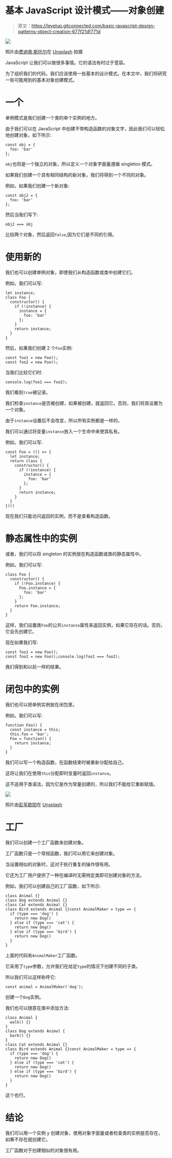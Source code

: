 # 基本 JavaScript 设计模式——对象创建

> 原文：<https://levelup.gitconnected.com/basic-javascript-design-patterns-object-creation-677f21df771d>

![](img/7c0798663da7e04b8ea4fdfff4d060b4.png)

照片由[费迪南·斯托尔](https://unsplash.com/@fellowferdi?utm_source=medium&utm_medium=referral)在 [Unsplash](https://unsplash.com?utm_source=medium&utm_medium=referral) 拍摄

JavaScript 让我们可以做很多事情。它的语法有时过于宽容。

为了组织我们的代码，我们应该使用一些基本的设计模式。在本文中，我们将研究一些可能用到的基本对象创建模式。

# 一个

单例模式是我们创建一个类的单个实例的地方。

由于我们可以在 JavaScript 中创建不带构造函数的对象文字，因此我们可以轻松地创建对象，如下所示:

```
const obj = {
  foo: 'bar'
};
```

`obj`也将是一个独立的对象，所以定义一个对象字面量遵循 singleton 模式。

如果我们创建一个具有相同结构的新对象，我们将得到一个不同的对象。

例如，如果我们创建一个新对象:

```
const obj2 = {
  foo: 'bar'
};
```

然后当我们写下:

```
obj2 === obj
```

比较两个对象，然后返回`false`,因为它们是不同的引用。

# 使用新的

我们也可以创建单例对象，即使我们从构造函数或类中创建它们。

例如，我们可以写:

```
let instance;
class Foo {
  constructor() {
    if (!instance) {
      instance = {
        foo: 'bar'
      };
    }
    return instance;
  }
}
```

然后，如果我们创建 2 个`Foo`实例:

```
const foo1 = new Foo();
const foo2 = new Foo();
```

当我们比较它们时:

```
console.log(foo1 === foo2);
```

我们看到`true`被记录。

我们检查`instance`是否被创建，如果被创建，就返回它。否则，我们将其设置为一个对象。

由于`instance`设置后不会改变，所以所有实例都是一样的。

我们可以通过将变量`instance`放入一个生命中来使其私有。

例如，我们可以写:

```
const Foo = (() => {
  let instance;
  return class {
    constructor() {
      if (!instance) {
        instance = {
          foo: 'bar'
        };
      }
      return instance;
    }
  }
})()
```

现在我们只能访问返回的实例，而不是查看构造函数。

# 静态属性中的实例

或者，我们可以将 singleton 的实例放在构造函数或类的静态属性中。

例如，我们可以写:

```
class Foo {
  constructor() {
    if (!Foo.instance) {
      Foo.instance = {
        foo: 'bar'
      };
    }
    return Foo.instance;
  }
}
```

这样，我们设置类`Foo`的公共`instance`属性来返回实例，如果它存在的话。否则，它会先创建它。

现在如果我们写:

```
const foo1 = new Foo();
const foo2 = new Foo();console.log(foo1 === foo2);
```

我们得到和以前一样的结果。

# 闭包中的实例

我们也可以把单例实例放在闭包里。

例如，我们可以写:

```
function Foo() {
  const instance = this;
  this.foo = 'bar';
  Foo = function() {
    return instance;
  }
}
```

我们可以写一个构造函数，在函数结束时被重新分配给自己。

这将让我们在使用`this`分配即时变量时返回`instance`。

这不适用于类语法，因为它是作为常量创建的，所以我们不能给它重新赋值。

![](img/d864433abe5187277b9033bea917b00b.png)

照片由[彭军欧阳](https://unsplash.com/@joshoy?utm_source=medium&utm_medium=referral)在 [Unsplash](https://unsplash.com?utm_source=medium&utm_medium=referral)

# 工厂

我们可以创建一个工厂函数来创建对象。

工厂函数只是一个常规函数，我们可以用它来创建对象。

当设置相似的对象时，这对于执行重复的操作很有用。

它还为工厂用户提供了一种在编译时无需特定类即可创建对象的方法。

例如，我们可以创建自己的工厂函数，如下所示:

```
class Animal {}
class Dog extends Animal {}
class Cat extends Animal {}
class Bird extends Animal {}const AnimalMaker = type => {
  if (type === 'dog') {
    return new Dog()
  } else if (type === 'cat') {
    return new Dog()
  } else if (type === 'bird') {
    return new Dog()
  }
}
```

上面的代码有`AnimalMaker`工厂函数。

它采用了`type`参数，允许我们在给定`type`的情况下创建不同的子类。

所以我们可以这样称呼它:

```
const animal = AnimalMaker('dog');
```

创建一个`Dog`实例。

我们也可以随意在类中添加方法:

```
class Animal {
  walk() {}
}
class Dog extends Animal {
  bark() {}
}
class Cat extends Animal {}
class Bird extends Animal {}const AnimalMaker = type => {
  if (type === 'dog') {
    return new Dog()
  } else if (type === 'cat') {
    return new Dog()
  } else if (type === 'bird') {
    return new Dog()
  }
}
```

这个也行。

# 结论

我们可以用一个实例 y 创建对象，使用对象字面量或者检查类的实例是否存在，如果不存在就创建它。

工厂函数对于创建相似的对象很有用。